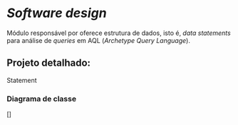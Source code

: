# _Software design_ 
Módulo responsável por oferece estrutura de dados, isto é, _data statements_  para análise
de _queries_ em AQL (_Archetype Query Language_).

## Projeto detalhado:
Statement
### Diagrama de classe

[]

